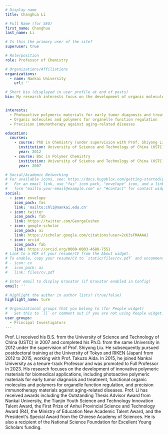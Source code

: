 ```yaml
---
# Display name
title: Changhua Li

# Full Name (for SEO)
first_name: Changhua
last_name: Li

# Is this the primary user of the site?
superuser: true

# Role/position
role: Professor of Chemistry

# Organizations/Affiliations
organizations:
  - name: Nankai University
    url: ''

# Short bio (displayed in user profile at end of posts)
bio: My research interests focus on the development of organic molecules and polymers for organelle function regulation and for precision immunotherapy against aging-related diseases.


interests:
  - Photoactive polymeric materials for early tumor diagnosis and treatment
  - Organic molecules and polymers for organelle function regulation
  - Precision immunotherapy against aging-related diseases

education:
  courses:
    - course: PhD in Chemistry (under supervision with Prof. Shiyong Liu)
      institution: University of Science and Technology of China (USTC)
      year: 2012
    - course: BSc in Polymer Chemistry
      institution: University of Science and Technology of China (USTC)
      year: 2007

# Social/Academic Networking
# For available icons, see: https://docs.hugoblox.com/getting-started/page-builder/#icons
#   For an email link, use "fas" icon pack, "envelope" icon, and a link in the
#   form "mailto:your-email@example.com" or "#contact" for contact widget.
social:
  - icon: envelope
    icon_pack: fas
    link: 'mailto:chli@nankai.edu.cn'
  - icon: twitter
    icon_pack: fab
    link: https://twitter.com/GeorgeCushen
  - icon: google-scholar
    icon_pack: ai
    link: https://scholar.google.com/citations?user=2cU3sFMAAAAJ
  - icon: orcid
    icon_pack: fab
    link: https://orcid.org/0000-0003-4688-7551
# Link to a PDF of your resume/CV from the About widget.
# To enable, copy your resume/CV to `static/files/cv.pdf` and uncomment the lines below.
# - icon: cv
#   icon_pack: ai
#   link: files/cv.pdf

# Enter email to display Gravatar (if Gravatar enabled in Config)
email: ''

# Highlight the author in author lists? (true/false)
highlight_name: ture

# Organizational groups that you belong to (for People widget)
#   Set this to `[]` or comment out if you are not using People widget.
user_groups:
  - Principal Investigators
---
```


Prof. Li received his B.S. from the University of Science and Technology of China (USTC) in 2007 and completed his Ph.D. from the same University in 2012 under the supervision of Prof. Shiyong Liu. He subsequently pursued postdoctoral training at the University of Tokyo and RIKEN (Japan) from 2012 to 2015, working with Prof. Takuzo Aida. In 2015, he joined Nankai University as a tenure-track Professor and was promoted to Full Professor in 2023. 
His research focuses on the development of innovative polymeric materials for biomedical applications, including photoactive polymeric materials for early tumor diagnosis and treatment, functional organic molecules and polymers for organelle function regulation, and precision immunotherapy materials against aging-related diseases. Prof. Li has received awards including the Outstanding Thesis Advisor Award from Nankai University, the Tianjin Youth Science and Technology Innovation Talent Award, the First Prize of Anhui Provincial Science and Technology Award (R4), the Ministry of Education New Academic Talent Award, and the President's Special Award from the Chinese Academy of Sciences. He is also a recipient of the National Science Foundation for Excellent Young Scholars funding.

